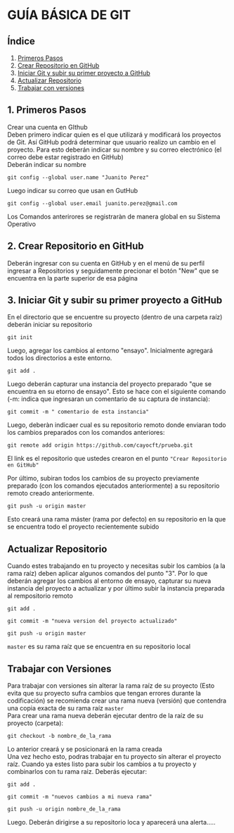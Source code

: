 # GUÍA BÁSICA DE GIT  

## Índice    
1. [Primeros Pasos](#id1)
2. [Crear Repositorio en GitHub](#id2)
3. [Iniciar Git y subir su primer proyecto a GitHub](#id3)
4. [Actualizar Repositorio](#id4)
5. [Trabajar con versiones](#id5)
## 1. Primeros Pasos<a name="id1"></a>  
Crear una cuenta en GIthub 
</br>
Deben primero indicar quien es el que utilizará y modificará los proyectos de Git. Así GitHub podrá determinar que usuario realizo un cambio en el proyecto.
Para esto deberán indicar su nombre y su correo electrónico (el correo debe estar registrado en GitHub)
</br>
Deberán indicar su nombre

```
git config --global user.name "Juanito Perez"
```
Luego indicar su correo que usan en GutHub
```
git config --global user.email juanito.perez@gmail.com
```
Los Comandos anterirores se registraràn de manera global en su Sistema Operativo

## 2. Crear Repositorio en GitHub <a name="id2"></a>  
Deberán ingresar con su cuenta en GitHub y en el menú de su perfil ingresar a Repositorios y seguidamente precionar el botón "New" que se encuentra en la parte superior de esa página

## 3. Iniciar Git y subir su primer proyecto a GitHub <a name="id3"></a>  

En el directorio que se encuentre su proyecto (dentro de una carpeta raíz) deberán iniciar su repositorio
```
git init
```
Luego, agregar los cambios al entorno "ensayo". Inicialmente agregará todos los directorios a este entorno. 

```
git add .
```
Luego deberán capturar una instancia del proyecto preparado "que se encuentra en su etorno de ensayo". Esto se hace con el siguiente comando (-m: indica que ingresaran un comentario de su captura de instancia):
```
git commit -m " comentario de esta instancia"
```

Luego, deberàn indicaer cual es su repositorio remoto donde enviaran todo los cambios preparados con los comandos anteriores:
```
git remote add origin https://github.com/cayocft/prueba.git
```
El link es el repositorio que ustedes crearon en el punto ` "Crear Repositorio en GitHub" `

Por último, subiran todos los cambios de su proyecto previamente preparado (con los comandos ejecutados anteriormente) a su repositorio remoto creado anteriormente.
```
git push -u origin master
```
Esto creará una rama máster (rama por defecto) en su repositorio en la que se encuentra todo el proyecto recientemente subido

## Actualizar Repositorio <a name="id4"></a>

Cuando estes trabajando en tu proyecto y necesitas subir los cambios (a la rama raíz) deben aplicar algunos comandos del punto "3". Por lo que deberán agregar los cambios al entorno de ensayo, capturar su nueva instancia del proyecto a actualizar y por último subir la instancia preparada al rempositorio remoto
```
git add .
```
```
git commit -m "nueva version del proyecto actualizado"
```
```
git push -u origin master
```
`master` es su rama raíz que se encuentra en su repositorio local

## Trabajar con Versiones <a name="id5"></a>
Para trabajar con versiones sin alterar la rama raíz de su proyecto (Esto evita que su proyecto sufra cambios que tengan errores durante la codificación) se recomienda crear una rama nueva (versión) que contendra una copia exacta de su rama raíz `master`
</br>
Para crear una rama nueva deberán ejecutar dentro de la raíz de su proyecto (carpeta):
```
git checkout -b nombre_de_la_rama
```
Lo anterior creará y se posicionará en la rama creada
</br>
Una vez hecho esto, podras trabajar en tu proyecto sin alterar el proyecto raíz. Cuando ya estes listo para subir los cambios a tu proyecto y combinarlos con tu rama raiz. Deberás ejecutar:
```
git add .
```
```
git commit -m "nuevos cambios a mi nueva rama"
```
```
git push -u origin nombre_de_la_rama
```
Luego. Deberán dirigirse a su repositorio loca y aparecerá una alerta.....